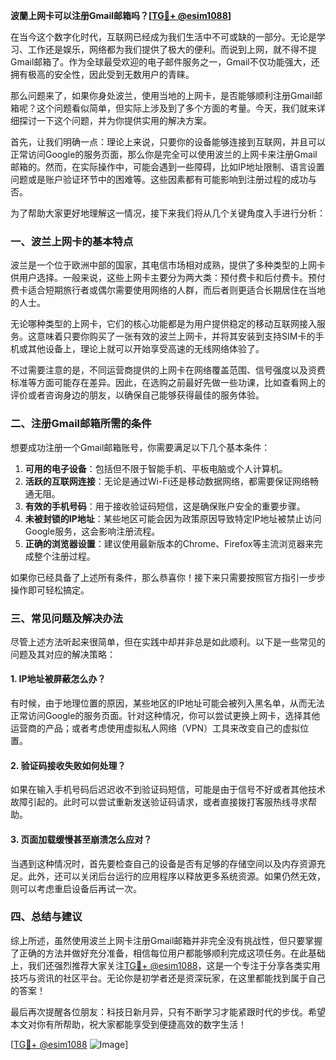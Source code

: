 **波蘭上网卡可以注册Gmail邮箱吗？[[TG💪+ @esim1088](https://t.me/s/esim1088)]**

在当今这个数字化时代，互联网已经成为我们生活中不可或缺的一部分。无论是学习、工作还是娱乐，网络都为我们提供了极大的便利。而说到上网，就不得不提Gmail邮箱了。作为全球最受欢迎的电子邮件服务之一，Gmail不仅功能强大，还拥有极高的安全性，因此受到无数用户的青睐。

那么问题来了，如果你身处波兰，使用当地的上网卡，是否能够顺利注册Gmail邮箱呢？这个问题看似简单，但实际上涉及到了多个方面的考量。今天，我们就来详细探讨一下这个问题，并为你提供实用的解决方案。

首先，让我们明确一点：理论上来说，只要你的设备能够连接到互联网，并且可以正常访问Google的服务页面，那么你是完全可以使用波兰的上网卡来注册Gmail邮箱的。然而，在实际操作中，可能会遇到一些障碍，比如IP地址限制、语言设置问题或是账户验证环节中的困难等。这些因素都有可能影响到注册过程的成功与否。

为了帮助大家更好地理解这一情况，接下来我们将从几个关键角度入手进行分析：

### 一、波兰上网卡的基本特点

波兰是一个位于欧洲中部的国家，其电信市场相对成熟，提供了多种类型的上网卡供用户选择。一般来说，这些上网卡主要分为两大类：预付费卡和后付费卡。预付费卡适合短期旅行者或偶尔需要使用网络的人群，而后者则更适合长期居住在当地的人士。

无论哪种类型的上网卡，它们的核心功能都是为用户提供稳定的移动互联网接入服务。这意味着只要你购买了一张有效的波兰上网卡，并将其安装到支持SIM卡的手机或其他设备上，理论上就可以开始享受高速的无线网络体验了。

不过需要注意的是，不同运营商提供的上网卡在网络覆盖范围、信号强度以及资费标准等方面可能存在差异。因此，在选购之前最好先做一些功课，比如查看网上的评价或者咨询身边的朋友，以确保自己能够获得最佳的服务体验。

### 二、注册Gmail邮箱所需的条件

想要成功注册一个Gmail邮箱账号，你需要满足以下几个基本条件：

1. **可用的电子设备**：包括但不限于智能手机、平板电脑或个人计算机。
2. **活跃的互联网连接**：无论是通过Wi-Fi还是移动数据网络，都需要保证网络畅通无阻。
3. **有效的手机号码**：用于接收验证码短信，这是确保账户安全的重要步骤。
4. **未被封锁的IP地址**：某些地区可能会因为政策原因导致特定IP地址被禁止访问Google服务，这会影响注册流程。
5. **正确的浏览器设置**：建议使用最新版本的Chrome、Firefox等主流浏览器来完成整个注册过程。

如果你已经具备了上述所有条件，那么恭喜你！接下来只需要按照官方指引一步步操作即可轻松搞定。

### 三、常见问题及解决办法

尽管上述方法听起来很简单，但在实践中却并非总是如此顺利。以下是一些常见的问题及其对应的解决策略：

#### 1. IP地址被屏蔽怎么办？

有时候，由于地理位置的原因，某些地区的IP地址可能会被列入黑名单，从而无法正常访问Google的服务页面。针对这种情况，你可以尝试更换上网卡，选择其他运营商的产品；或者考虑使用虚拟私人网络（VPN）工具来改变自己的虚拟位置。

#### 2. 验证码接收失败如何处理？

如果在输入手机号码后迟迟收不到验证码短信，可能是由于信号不好或者其他技术故障引起的。此时可以尝试重新发送验证码请求，或者直接拨打客服热线寻求帮助。

#### 3. 页面加载缓慢甚至崩溃怎么应对？

当遇到这种情况时，首先要检查自己的设备是否有足够的存储空间以及内存资源充足。此外，还可以关闭后台运行的应用程序以释放更多系统资源。如果仍然无效，则可以考虑重启设备后再试一次。

### 四、总结与建议

综上所述，虽然使用波兰上网卡注册Gmail邮箱并非完全没有挑战性，但只要掌握了正确的方法并做好充分准备，相信每位用户都能够顺利完成这项任务。在此基础上，我们还强烈推荐大家关注[TG💪+ @esim1088](https://t.me/s/esim1088)，这是一个专注于分享各类实用技巧与资讯的社区平台。无论你是初学者还是资深玩家，在这里都能找到属于自己的答案！

最后再次提醒各位朋友：科技日新月异，只有不断学习才能紧跟时代的步伐。希望本文对你有所帮助，祝大家都能享受到便捷高效的数字生活！

[[TG💪+ @esim1088](https://t.me/s/esim1088) ![Image](https://i.postimg.cc/4NQfJmqS/Snipaste-2025-05-13-00-14-12.png)]